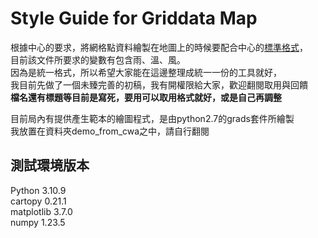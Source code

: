 # Style Guide for Griddata Map
根據中心的要求，將網格點資料繪製在地圖上的時候要配合中心的[標準格式](https://docs.google.com/document/d/1b1dGYjO1mGeYgrPQK3_8sWPZ6pVscdeSx42hC0UKyFY/edit)，  
目前該文件所要求的變數有包含雨、溫、風。  
因為是統一格式，所以希望大家能在這邊整理成統一一份的工具就好，  
我目前先做了一個未臻完善的初稿，我有開權限給大家，歡迎翻閱取用與回饋  
**檔名還有標題等目前是寫死，要用可以取用格式就好，或是自己再調整**

目前局內有提供產生範本的繪圖程式，是由python2.7的grads套件所繪製  
我放置在資料夾demo_from_cwa之中，請自行翻閱  

## 測試環境版本
Python 3.10.9  
cartopy 0.21.1  
matplotlib 3.7.0  
numpy 1.23.5  
